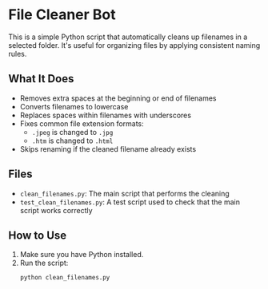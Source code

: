 # File Cleaner Bot

This is a simple Python script that automatically cleans up filenames in a selected folder. It's useful for organizing files by applying consistent naming rules.

## What It Does

- Removes extra spaces at the beginning or end of filenames
- Converts filenames to lowercase
- Replaces spaces within filenames with underscores
- Fixes common file extension formats:
  - `.jpeg` is changed to `.jpg`
  - `.htm` is changed to `.html`
- Skips renaming if the cleaned filename already exists

## Files

- `clean_filenames.py`: The main script that performs the cleaning
- `test_clean_filenames.py`: A test script used to check that the main script works correctly

## How to Use

1. Make sure you have Python installed.
2. Run the script:
   ```bash
   python clean_filenames.py


